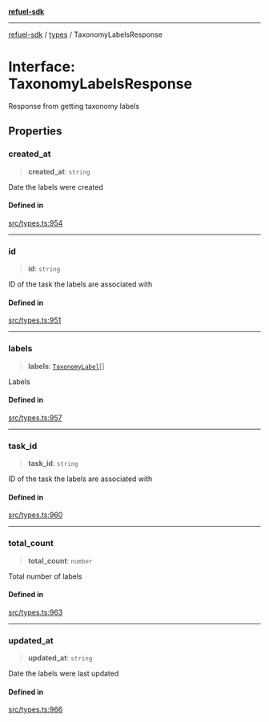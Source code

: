 [**refuel-sdk**](../../README.md)

***

[refuel-sdk](../../modules.md) / [types](../README.md) / TaxonomyLabelsResponse

# Interface: TaxonomyLabelsResponse

Response from getting taxonomy labels

## Properties

### created\_at

> **created\_at**: `string`

Date the labels were created

#### Defined in

[src/types.ts:954](https://github.com/refuel-ai/refuel-sdk/blob/ce96b857bf5c9f1c73e98ea4629535109c473935/src/types.ts#L954)

***

### id

> **id**: `string`

ID of the task the labels are associated with

#### Defined in

[src/types.ts:951](https://github.com/refuel-ai/refuel-sdk/blob/ce96b857bf5c9f1c73e98ea4629535109c473935/src/types.ts#L951)

***

### labels

> **labels**: [`TaxonomyLabel`](TaxonomyLabel.md)[]

Labels

#### Defined in

[src/types.ts:957](https://github.com/refuel-ai/refuel-sdk/blob/ce96b857bf5c9f1c73e98ea4629535109c473935/src/types.ts#L957)

***

### task\_id

> **task\_id**: `string`

ID of the task the labels are associated with

#### Defined in

[src/types.ts:960](https://github.com/refuel-ai/refuel-sdk/blob/ce96b857bf5c9f1c73e98ea4629535109c473935/src/types.ts#L960)

***

### total\_count

> **total\_count**: `number`

Total number of labels

#### Defined in

[src/types.ts:963](https://github.com/refuel-ai/refuel-sdk/blob/ce96b857bf5c9f1c73e98ea4629535109c473935/src/types.ts#L963)

***

### updated\_at

> **updated\_at**: `string`

Date the labels were last updated

#### Defined in

[src/types.ts:966](https://github.com/refuel-ai/refuel-sdk/blob/ce96b857bf5c9f1c73e98ea4629535109c473935/src/types.ts#L966)
